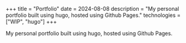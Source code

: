 +++
title = "Portfolio"
date = 2024-08-08
description = "My personal portfolio built using hugo, hosted using Github Pages."
technologies = ["WIP", "hugo"]
+++

My personal portfolio built using hugo, hosted using Github Pages.

